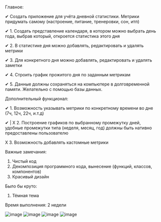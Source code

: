 Главное:

✔ Создать приложение для учёта дневной статистики. Метрики придумать самому (настроение, питание, тренеровки, сон, итп)


✔ 1. Создать представление календаря, в котором можно выбрать день года, выбрав который, откроется статистика этого дня

✔ 2. В статистике дня можно добавлять, редактировать и удалять метрики

✔ 3. Для конкретного дня можно добавлять, редактировать и удалять заметки

✔ 4. Строить график прожитого дня по заданным метрикам

✔ 5. Данные должны сохраняться на компьютере в долговременной памяти. Желательно с помощью базы данных.


Дополнительный функционал:

✔ 1. Возможность указывать метрики по конкретному времени во дне (7ч, 12ч, 22ч, и.т.д)

✔ | X 2. Построение графиков по выбранному промежутку дней, удобные промежутки типа (неделя, месяц, год) должны быть нативно предоставлены пользователю

X 3. Возможность добавлять кастомные метрики



Важные замечания:
1. Чистый код
2. Декомпозиция программного кода, вынесение (функций, классов, компонентов)
3. Красивый дизайн

Было бы круто:
1. Тёмная тема

Время выполнения: 2 недели

![image](https://github.com/ChantiArrakuma/QmlTestTask/assets/115493105/b6209cfc-8f63-4426-9e04-d8633927a46b)
![image](https://github.com/ChantiArrakuma/QmlTestTask/assets/115493105/cb89c818-b524-46e5-947c-5bb839ff738e)
![image](https://github.com/ChantiArrakuma/QmlTestTask/assets/115493105/eb1742a9-5ec0-4fe2-ad9b-e35bfcf62dba)
![image](https://github.com/ChantiArrakuma/QmlTestTask/assets/115493105/9241ce46-910c-47c6-908b-2b119140a364)
